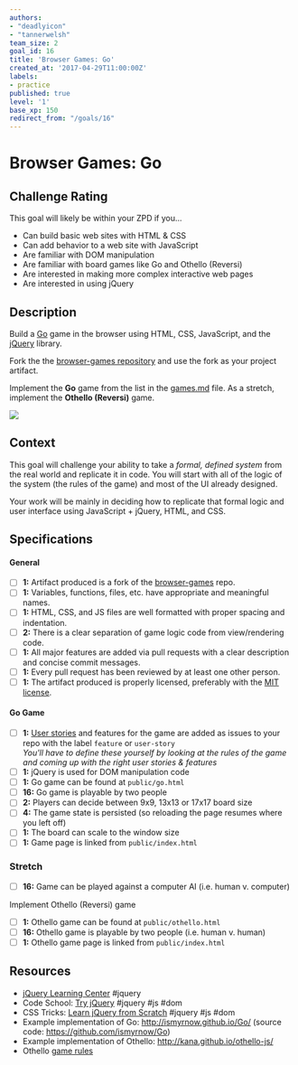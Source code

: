 ```yaml
---
authors:
- "deadlyicon"
- "tannerwelsh"
team_size: 2
goal_id: 16
title: 'Browser Games: Go'
created_at: '2017-04-29T11:00:00Z'
labels:
- practice
published: true
level: '1'
base_xp: 150
redirect_from: "/goals/16"
---
```


# Browser Games: Go

## Challenge Rating

This goal will likely be within your ZPD if you...

- Can build basic web sites with HTML & CSS
- Can add behavior to a web site with JavaScript
- Are familiar with DOM manipulation
- Are familiar with board games like Go and Othello (Reversi)
- Are interested in making more complex interactive web pages
- Are interested in using jQuery

## Description

Build a [Go](https://en.wikipedia.org/wiki/Go_%28game%29) game in the browser using HTML, CSS, JavaScript, and the [jQuery][jquery] library.

Fork the the [browser-games repository][browser-games] and use the fork as your project artifact.

Implement the **Go** game from the list in the [games.md][games-list] file. As a stretch, implement the **Othello (Reversi)** game.

![](https://upload.wikimedia.org/wikipedia/commons/thumb/f/f3/Go-board-animated.gif/120px-Go-board-animated.gif)

## Context

This goal will challenge your ability to take a _formal, defined system_ from the real world and replicate it in code. You will start with all of the logic of the system (the rules of the game) and most of the UI already designed.

Your work will be mainly in deciding how to replicate that formal logic and user interface using JavaScript + jQuery, HTML, and CSS.

## Specifications

#### General

- [ ] __1:__ Artifact produced is a fork of the [browser-games][browser-games] repo.
- [ ] __1:__ Variables, functions, files, etc. have appropriate and meaningful names.
- [ ] __1:__ HTML, CSS, and JS files are well formatted with proper spacing and indentation.
- [ ] __2:__ There is a clear separation of game logic code from view/rendering code.
- [ ] __1:__ All major features are added via pull requests with a clear description and concise commit messages.
- [ ] __1:__ Every pull request has been reviewed by at least one other person.
- [ ] __1:__ The artifact produced is properly licensed, preferably with the [MIT license][mit-license].

#### Go Game

- [ ] __1:__ [User stories](http://searchsoftwarequality.techtarget.com/definition/user-story) and features for the game are added as issues to your repo with the label `feature` or `user-story`
  <br>_You'll have to define these yourself by looking at the rules of the game and coming up with the right user stories & features_
- [ ] __1:__ jQuery is used for DOM manipulation code
- [ ] __1:__ Go game can be found at `public/go.html`
- [ ] __16:__ Go game is playable by two people
- [ ] __2:__ Players can decide between 9x9, 13x13 or 17x17 board size
- [ ] __4:__ The game state is persisted (so reloading the page resumes where you left off)
- [ ] __1:__ The board can scale to the window size
- [ ] __1:__ Game page is linked from `public/index.html`

### Stretch

- [ ] __16:__ Game can be played against a computer AI (i.e. human v. computer)

Implement Othello (Reversi) game

- [ ] __1:__ Othello game can be found at `public/othello.html`
- [ ] __16:__ Othello game is playable by two people (i.e. human v. human)
- [ ] __1:__ Othello game page is linked from `public/index.html`

## Resources

- [jQuery Learning Center](https://learn.jquery.com/) #jquery
- Code School: [Try jQuery](https://www.codeschool.com/courses/try-jquery) #jquery #js #dom
- CSS Tricks: [Learn jQuery from Scratch](https://css-tricks.com/lodge/learn-jquery/) #jquery #js #dom
- Example implementation of Go: http://ismyrnow.github.io/Go/ (source code: https://github.com/ismyrnow/Go)
- Example implementation of Othello: http://kana.github.io/othello-js/
- Othello [game rules](http://radagast.se/othello/Help/strategy.html)

[browser-games]: https://github.com/GuildCrafts/browser-games
[games-list]: https://github.com/GuildCrafts/browser-games/blob/master/games.md
[mit-license]: https://opensource.org/licenses/MIT

[jquery]: https://jquery.com/

